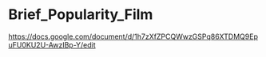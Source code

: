 # Brief_Popularity_Film

https://docs.google.com/document/d/1h7zXfZPCQWwzGSPq86XTDMQ9EpuFU0KU2U-AwzIBp-Y/edit
